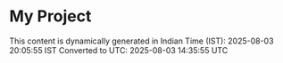 # My Project

This content is dynamically generated in Indian Time (IST): 2025-08-03 20:05:55 IST
Converted to UTC: 2025-08-03 14:35:55 UTC
